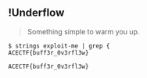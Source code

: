 ## !Underflow

>Something simple to warm you up.

```
$ strings exploit-me | grep {
ACECTF{buff3r_0v3rfl3w}
```

`ACECTF{buff3r_0v3rfl3w}`
